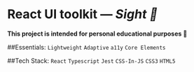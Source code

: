 # React UI toolkit — *Sight 👀*

**This project is intended for personal educational purposes 🎯**


##Essentials:
`Lightweight` `Adaptive` `a11y` `Core Elements`

##Tech Stack:
`React` `Typescript` `Jest` `CSS-In-JS` `CSS3` `HTML5`
